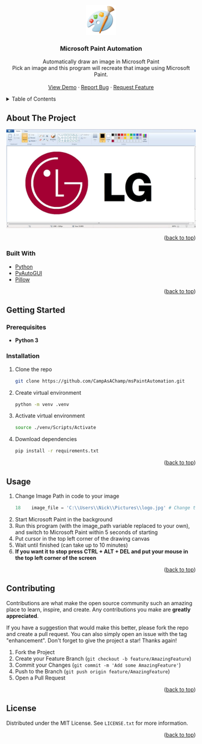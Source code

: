 <div id="top"></div>

<!-- PROJECT LOGO -->
<br />
<div align="center">
  <a href="https://github.com/CampAsAChamp/msPaintAutomation">
    <img src="images/logo.png" alt="Logo" width="80" height="80">
  </a>

<h3 align="center">Microsoft Paint Automation</h3>

  <p align="center">
    Automatically draw an image in Microsoft Paint
    <br />
    Pick an image and this program will recreate that image using Microsoft Paint.
    <br />
    <br />
    <a href="https://github.com/CampAsAChamp/msPaintAutomation">View Demo</a>
    ·
    <a href="https://github.com/CampAsAChamp/msPaintAutomation/issues">Report Bug</a>
    ·
    <a href="https://github.com/CampAsAChamp/msPaintAutomation/issues">Request Feature</a>
  </p>
</div>



<!-- TABLE OF CONTENTS -->
<details>
  <summary>Table of Contents</summary>
  <ol>
    <li>
      <a href="#about-the-project">About The Project</a>
      <ul>
        <li><a href="#built-with">Built With</a></li>
      </ul>
    </li>
    <li>
      <a href="#getting-started">Getting Started</a>
      <ul>
        <li><a href="#prerequisites">Prerequisites</a></li>
        <li><a href="#installation">Installation</a></li>
      </ul>
    </li>
    <li><a href="#usage">Usage</a></li>
    <li><a href="#contributing">Contributing</a></li>
    <li><a href="#license">License</a></li>
  </ol>
</details>



<!-- ABOUT THE PROJECT -->
## About The Project

![product-screenshot]

<p align="right">(<a href="#top">back to top</a>)</p>



### Built With

* [Python](https://nextjs.org/)
* [PyAutoGUI](https://pyautogui.readthedocs.io/en/latest/)
* [Pillow](https://pillow.readthedocs.io/en/stable/)

<p align="right">(<a href="#top">back to top</a>)</p>



<!-- GETTING STARTED -->
## Getting Started

### Prerequisites

* **Python 3**


### Installation

1. Clone the repo
    ```sh
    git clone https://github.com/CampAsAChamp/msPaintAutomation.git
    ```
2. Create virtual environment
    ```sh
    python -m venv .venv 
    ```
3. Activate virtual environment
    ```sh
    source ./venv/Scripts/Activate
    ```
4. Download dependencies
    ```sh
    pip install -r requirements.txt
    ```

<p align="right">(<a href="#top">back to top</a>)</p>



<!-- USAGE EXAMPLES -->
## Usage

1. Change Image Path in code to your image
   ```python
   18    image_file = 'C:\\Users\\Nick\\Pictures\\logo.jpg' # Change the path to the path to your image
   ```
2. Start Microsoft Paint in the background
3. Run this program (with the image_path variable replaced to your own), and switch to Microsoft Paint within 5 seconds of starting
4. Put cursor in the top left corner of the drawing canvas
5. Wait until finished (can take up to 10 minutes)
6. **If you want it to stop press CTRL + ALT + DEL and put your mouse in the top left corner of the screen**

<p align="right">(<a href="#top">back to top</a>)</p>


<!-- CONTRIBUTING -->
## Contributing

Contributions are what make the open source community such an amazing place to learn, inspire, and create. Any contributions you make are **greatly appreciated**.

If you have a suggestion that would make this better, please fork the repo and create a pull request. You can also simply open an issue with the tag "enhancement".
Don't forget to give the project a star! Thanks again!

1. Fork the Project
2. Create your Feature Branch (`git checkout -b feature/AmazingFeature`)
3. Commit your Changes (`git commit -m 'Add some AmazingFeature'`)
4. Push to the Branch (`git push origin feature/AmazingFeature`)
5. Open a Pull Request

<p align="right">(<a href="#top">back to top</a>)</p>



<!-- LICENSE -->
## License

Distributed under the MIT License. See `LICENSE.txt` for more information.

<p align="right">(<a href="#top">back to top</a>)</p>



<!-- MARKDOWN LINKS & IMAGES -->
<!-- https://www.markdownguide.org/basic-syntax/#reference-style-links -->
[contributors-shield]: https://img.shields.io/github/contributors/CampAsAChamp/msPaintAutomation.svg?style=for-the-badge
[contributors-url]: https://github.com/CampAsAChamp/msPaintAutomation/graphs/contributors
[forks-shield]: https://img.shields.io/github/forks/CampAsAChamp/msPaintAutomation.svg?style=for-the-badge
[forks-url]: https://github.com/CampAsAChamp/msPaintAutomation/network/members
[stars-shield]: https://img.shields.io/github/stars/CampAsAChamp/msPaintAutomation.svg?style=for-the-badge
[stars-url]: https://github.com/CampAsAChamp/msPaintAutomation/stargazers
[issues-shield]: https://img.shields.io/github/issues/CampAsAChamp/msPaintAutomation.svg?style=for-the-badge
[issues-url]: https://github.com/CampAsAChamp/msPaintAutomation/issues
[license-shield]: https://img.shields.io/github/license/CampAsAChamp/msPaintAutomation.svg?style=for-the-badge
[license-url]: https://github.com/CampAsAChamp/msPaintAutomation/blob/master/LICENSE.txt
[linkedin-shield]: https://img.shields.io/badge/-LinkedIn-black.svg?style=for-the-badge&logo=linkedin&colorB=555
[product-screenshot]: images/screenshot.png
